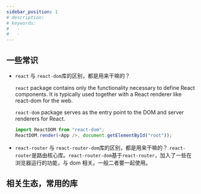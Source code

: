```yaml
---
sidebar_position: 1
# description:
# keywords:
#   -
#   -
---
```


## 一些常识

- `react` 与 `react-dom`库的区别，都是用来干嘛的？

  `react` package contains only the functionality necessary to define React components. It is typically used together with a React renderer like react-dom for the web.

  `react-dom` package serves as the entry point to the DOM and server renderers for React.

  ```js
  import ReactDOM from "react-dom";
  ReactDOM.render(<App />, document.getElementById("root"));
  ```

- `react-router` 与 `react-router-dom`库的区别，都是用来干嘛的？
  `react-router`是路由核心库。`react-router-dom`基于`react-router`，加入了一些在浏览器运行的功能，与 dom 相关。一般二者要一起使用。

## 相关生态，常用的库
